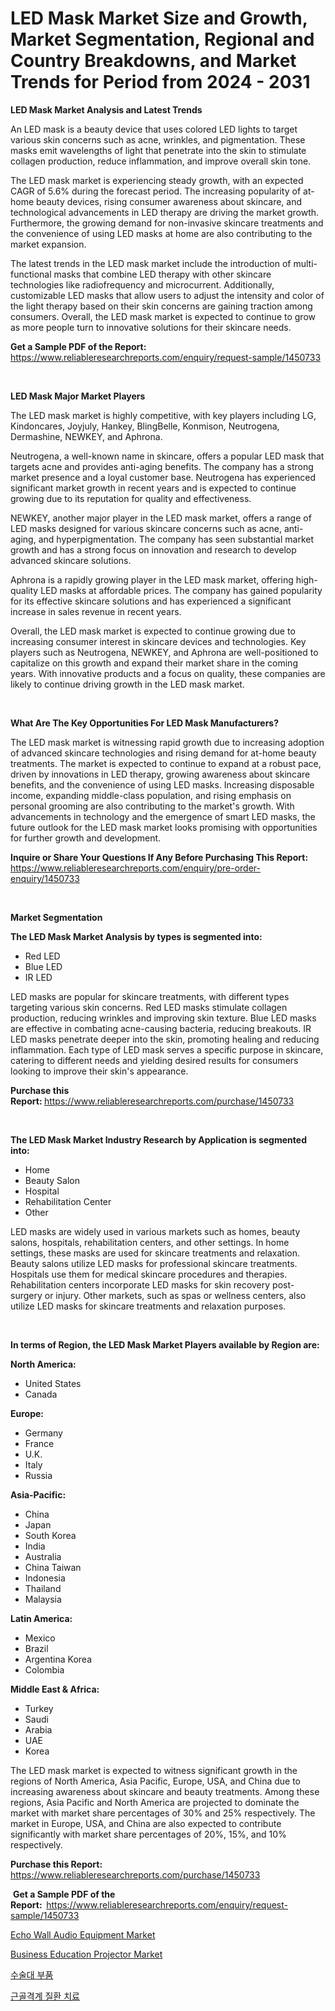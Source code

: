 <p><h1>LED Mask Market Size and Growth, Market Segmentation, Regional and Country Breakdowns, and Market Trends for Period from 2024 -  2031</h1></p><p><strong>LED Mask Market Analysis and Latest Trends</strong></p>
<p><p>An LED mask is a beauty device that uses colored LED lights to target various skin concerns such as acne, wrinkles, and pigmentation. These masks emit wavelengths of light that penetrate into the skin to stimulate collagen production, reduce inflammation, and improve overall skin tone.</p><p>The LED mask market is experiencing steady growth, with an expected CAGR of 5.6% during the forecast period. The increasing popularity of at-home beauty devices, rising consumer awareness about skincare, and technological advancements in LED therapy are driving the market growth. Furthermore, the growing demand for non-invasive skincare treatments and the convenience of using LED masks at home are also contributing to the market expansion.</p><p>The latest trends in the LED mask market include the introduction of multi-functional masks that combine LED therapy with other skincare technologies like radiofrequency and microcurrent. Additionally, customizable LED masks that allow users to adjust the intensity and color of the light therapy based on their skin concerns are gaining traction among consumers. Overall, the LED mask market is expected to continue to grow as more people turn to innovative solutions for their skincare needs.</p></p>
<p><strong>Get a Sample PDF of the Report:&nbsp;</strong> <a href="https://www.reliableresearchreports.com/enquiry/request-sample/1450733">https://www.reliableresearchreports.com/enquiry/request-sample/1450733</a></p>
<p>&nbsp;</p>
<p><strong>LED Mask Major Market Players</strong></p>
<p><p>The LED mask market is highly competitive, with key players including LG, Kindoncares, Joyjuly, Hankey, BlingBelle, Konmison, Neutrogena, Dermashine, NEWKEY, and Aphrona. </p><p>Neutrogena, a well-known name in skincare, offers a popular LED mask that targets acne and provides anti-aging benefits. The company has a strong market presence and a loyal customer base. Neutrogena has experienced significant market growth in recent years and is expected to continue growing due to its reputation for quality and effectiveness.</p><p>NEWKEY, another major player in the LED mask market, offers a range of LED masks designed for various skincare concerns such as acne, anti-aging, and hyperpigmentation. The company has seen substantial market growth and has a strong focus on innovation and research to develop advanced skincare solutions.</p><p>Aphrona is a rapidly growing player in the LED mask market, offering high-quality LED masks at affordable prices. The company has gained popularity for its effective skincare solutions and has experienced a significant increase in sales revenue in recent years.</p><p>Overall, the LED mask market is expected to continue growing due to increasing consumer interest in skincare devices and technologies. Key players such as Neutrogena, NEWKEY, and Aphrona are well-positioned to capitalize on this growth and expand their market share in the coming years. With innovative products and a focus on quality, these companies are likely to continue driving growth in the LED mask market.</p></p>
<p>&nbsp;</p>
<p><strong>What Are The Key Opportunities For LED Mask Manufacturers?</strong></p>
<p><p>The LED mask market is witnessing rapid growth due to increasing adoption of advanced skincare technologies and rising demand for at-home beauty treatments. The market is expected to continue to expand at a robust pace, driven by innovations in LED therapy, growing awareness about skincare benefits, and the convenience of using LED masks. Increasing disposable income, expanding middle-class population, and rising emphasis on personal grooming are also contributing to the market's growth. With advancements in technology and the emergence of smart LED masks, the future outlook for the LED mask market looks promising with opportunities for further growth and development.</p></p>
<p><strong>Inquire or Share Your Questions If Any Before Purchasing This Report:</strong> <a href="https://www.reliableresearchreports.com/enquiry/pre-order-enquiry/1450733">https://www.reliableresearchreports.com/enquiry/pre-order-enquiry/1450733</a></p>
<p>&nbsp;</p>
<p><strong>Market Segmentation</strong></p>
<p><strong>The LED Mask Market Analysis by types is segmented into:</strong></p>
<p><ul><li>Red LED</li><li>Blue LED</li><li>IR LED</li></ul></p>
<p><p>LED masks are popular for skincare treatments, with different types targeting various skin concerns. Red LED masks stimulate collagen production, reducing wrinkles and improving skin texture. Blue LED masks are effective in combating acne-causing bacteria, reducing breakouts. IR LED masks penetrate deeper into the skin, promoting healing and reducing inflammation. Each type of LED mask serves a specific purpose in skincare, catering to different needs and yielding desired results for consumers looking to improve their skin's appearance.</p></p>
<p><strong>Purchase this Report:&nbsp;</strong><a href="https://www.reliableresearchreports.com/purchase/1450733">https://www.reliableresearchreports.com/purchase/1450733</a></p>
<p>&nbsp;</p>
<p><strong>The LED Mask Market Industry Research by Application is segmented into:</strong></p>
<p><ul><li>Home</li><li>Beauty Salon</li><li>Hospital</li><li>Rehabilitation Center</li><li>Other</li></ul></p>
<p><p>LED masks are widely used in various markets such as homes, beauty salons, hospitals, rehabilitation centers, and other settings. In home settings, these masks are used for skincare treatments and relaxation. Beauty salons utilize LED masks for professional skincare treatments. Hospitals use them for medical skincare procedures and therapies. Rehabilitation centers incorporate LED masks for skin recovery post-surgery or injury. Other markets, such as spas or wellness centers, also utilize LED masks for skincare treatments and relaxation purposes.</p></p>
<p>&nbsp;</p>
<p><strong>In terms of Region, the LED Mask Market Players available by Region are:</strong></p>
<p>
    <p> <strong> North America: </strong>
        <ul>
            <li>United States</li>
            <li>Canada</li>
        </ul>
        </p> 
    <p> <strong> Europe: </strong>
        <ul>
            <li>Germany</li>
            <li>France</li>
            <li>U.K.</li>
            <li>Italy</li>
            <li>Russia</li>
        </ul>
        </p> 
    <p> <strong> Asia-Pacific: </strong>
        <ul>
            <li>China</li>
            <li>Japan</li>
            <li>South Korea</li>
            <li>India</li>
            <li>Australia</li>
            <li>China Taiwan</li>
            <li>Indonesia</li>
            <li>Thailand</li>
            <li>Malaysia</li>
        </ul>
        </p> 
    <p> <strong> Latin America: </strong>
        <ul>
            <li>Mexico</li>
            <li>Brazil</li>
            <li>Argentina Korea</li>
            <li>Colombia</li>
        </ul>
        </p> 
    <p> <strong> Middle East & Africa: </strong>
        <ul>
            <li>Turkey</li>
            <li>Saudi</li>
            <li>Arabia</li>
            <li>UAE</li>
            <li>Korea</li>
        </ul>
    </p>
    </p>
<p><p>The LED mask market is expected to witness significant growth in the regions of North America, Asia Pacific, Europe, USA, and China due to increasing awareness about skincare and beauty treatments. Among these regions, Asia Pacific and North America are projected to dominate the market with market share percentages of 30% and 25% respectively. The market in Europe, USA, and China are also expected to contribute significantly with market share percentages of 20%, 15%, and 10% respectively.</p></p>
<p><strong>Purchase this Report: </strong><a href="https://www.reliableresearchreports.com/purchase/1450733">https://www.reliableresearchreports.com/purchase/1450733</a></p>
<p>&nbsp;<strong>Get a Sample PDF of the Report:&nbsp;&nbsp;</strong><a href="https://www.reliableresearchreports.com/enquiry/request-sample/1450733">https://www.reliableresearchreports.com/enquiry/request-sample/1450733</a></p>
<p><strong></strong></p>
<p><p><a href="https://github.com/shotows/Market-Research-Report-List-1/blob/main/echo-wall-audio-equipment-market.md">Echo Wall Audio Equipment Market</a></p><p><a href="https://github.com/beatblasta/Market-Research-Report-List-2/blob/main/business-education-projector-market.md">Business Education Projector Market</a></p><p><a href="https://github.com/JackieFauhey9089475/Market-Research-Report-List-1/blob/main/72653026058.md">수술대 부품</a></p><p><a href="https://github.com/sougarounis/Market-Research-Report-List-3/blob/main/41328116059.md">근골격계 질환 치료</a></p></p>